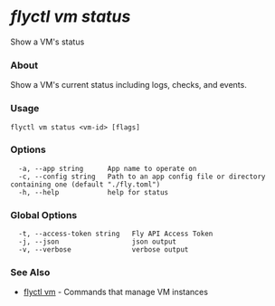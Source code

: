 # _flyctl vm status_

Show a VM's status

### About

Show a VM's current status including logs, checks, and events.

### Usage
```
flyctl vm status <vm-id> [flags]
```

### Options

```
  -a, --app string      App name to operate on
  -c, --config string   Path to an app config file or directory containing one (default "./fly.toml")
  -h, --help            help for status
```

### Global Options

```
  -t, --access-token string   Fly API Access Token
  -j, --json                  json output
  -v, --verbose               verbose output
```

### See Also

* [flyctl vm](/docs/flyctl/vm/)	 - Commands that manage VM instances

